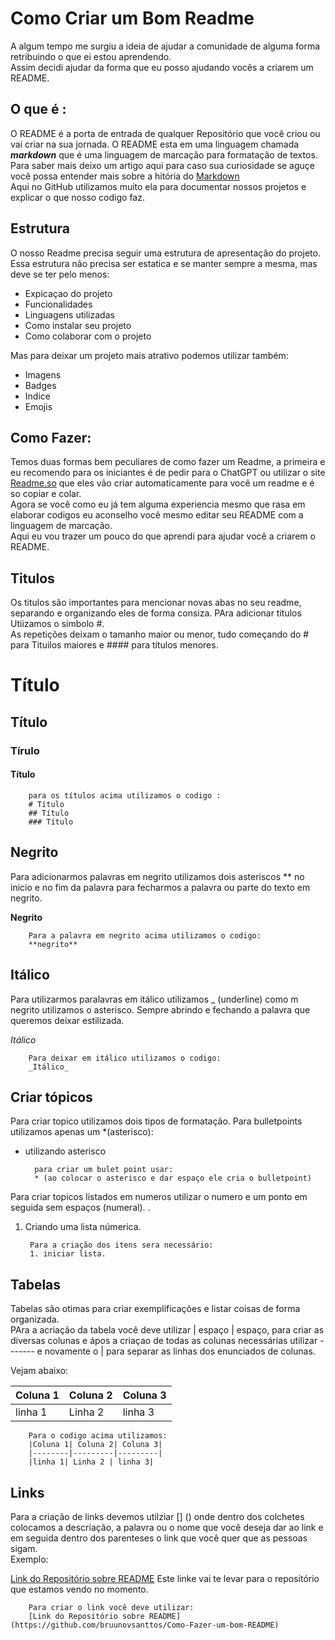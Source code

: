 # Como Criar um Bom Readme 
A algum tempo me surgiu a ideia de ajudar a comunidade de alguma forma retribuindo o que ei estou aprendendo.  
Assim decidi ajudar da forma que eu posso ajudando vocês a criarem um README.

## O que é :  
O README é a porta de entrada de qualquer Repositório que você criou ou vai criar na sua jornada. O README esta em uma linguagem chamada **_markdown_** que é uma linguagem de marcação para formatação de textos. Para saber mais deixo um artigo aqui para caso sua curiosidade se aguçe você possa entender mais sobre a hitória do [Markdown](https://pt.wikipedia.org/wiki/Markdown)  
Aqui no GitHub utilizamos muito ela para documentar nossos projetos e explicar o que nosso codigo faz.

## Estrutura
O nosso Readme precisa seguir uma estrutura de apresentação do projeto. Essa estrutura não precisa ser estatica e se manter sempre a mesma, mas deve se ter pelo menos:
* Expicaçao do projeto
* Funcionalidades
* Linguagens utilizadas
* Como instalar seu projeto
* Como colaborar com o projeto
  
Mas para deixar um projeto mais atrativo podemos utilizar também:
* Imagens
* Badges
* Indice
* Emojis

## Como Fazer:

Temos duas formas bem peculiares de como fazer um Readme, a primeira e eu recomendo para os iniciantes é de pedir para o ChatGPT ou utilizar o site [Readme.so](https://readme.so/pt) que eles vão criar automaticamente para você um readme e é so copiar e colar.  
Agora se você como eu já tem alguma experiencia mesmo que rasa em elaborar codigos eu aconselho você mesmo editar seu README com a linguagem de marcação.  
Aqui eu vou trazer um pouco do que aprendi para ajudar você a criarem o README.

## Titulos
Os titulos são importantes para mencionar novas abas no seu readme, separando e organizando eles de forma consiza. PAra adicionar titulos Utiizamos o símbolo #.  
As repetições deixam o tamanho maior ou menor, tudo começando do # para Tituilos maiores e #### para títulos menores.  

# Título 
## Título
### Tírulo 
#### Título

        para os títulos acima utilizamos o codigo :
        # Título 
        ## Título
        ### Título 

## Negrito 

Para adicionarmos palavras em negrito utilizamos dois asteriscos ** no inicio e no fim da palavra para fecharmos a palavra ou parte do texto em negrito.

**Negrito**
        
        Para a palavra em negrito acima utilizamos o codigo:
        **negrito**  

## Itálico
Para utilizarmos paralavras em itálico utilizamos _ (underline) como m negrito utilizamos o asterisco. Sempre abrindo e fechando a palavra que queremos deixar estilizada.

_Itálico_

        Para deixar em itálico utilizamos o codigo:
        _Itálico_

## Criar tópicos
Para criar topico utilizamos dois tipos de formatação. 
Para bulletpoints utilizamos apenas um *(asterisco):
* utilizando asterisco

        para criar um bulet point usar:
        * (ao colocar o asterisco e dar espaço ele cria o bulletpoint)

Para criar topicos listados em numeros utilizar o numero e um ponto em seguida sem espaços (numeral). .
1. Criando uma lista númerica.

        Para a criação dos itens sera necessário:
        1. iniciar lista. 

## Tabelas
Tabelas são otimas para criar exemplificações e listar coisas de forma organizada.  
PAra a acriação da tabela você deve utilizar | espaço | espaço, para criar as diversas colunas e ápos a criaçao de todas as colunas necessárias utilizar ------- e novamente o | para separar as linhas dos enunciados de colunas.  

Vejam abaixo:

|Coluna 1| Coluna 2| Coluna 3|
|--------|---------|---------|
|linha 1| Linha 2 | linha 3|

        Para o codigo acima utilizamos:
        |Coluna 1| Coluna 2| Coluna 3|
        |--------|---------|---------|
        |linha 1| Linha 2 | linha 3|

## Links
Para a criação de links devemos utilziar [] () onde dentro dos colchetes colocamos a descriação, a palavra ou o nome que você deseja dar ao link e em seguida dentro dos parenteses o link que você quer que as pessoas sigam.  
Exemplo:

[Link do Repositório sobre README](https://github.com/bruunovsanttos/Como-Fazer-um-bom-README) Este linke vai te levar para o repositório que estamos vendo no momento.

        Para criar o link você deve utilizar:
        [Link do Repositório sobre README](https://github.com/bruunovsanttos/Como-Fazer-um-bom-README)
        





